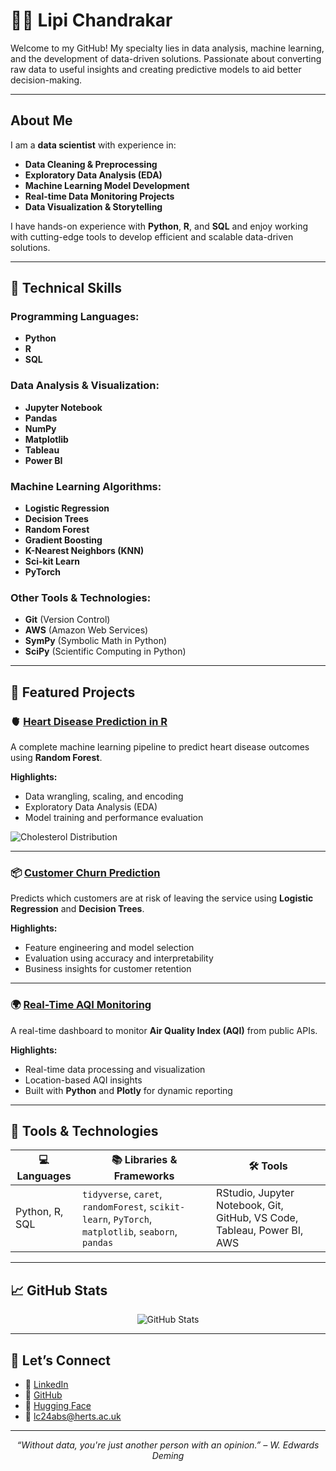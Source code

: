 # 👩‍💻 Lipi Chandrakar

Welcome to my GitHub! My specialty lies in data analysis, machine learning, and the development of data-driven solutions. Passionate about converting raw data to useful insights and creating predictive models to aid better decision-making.

---

## About Me

I am a **data scientist** with experience in:
- **Data Cleaning & Preprocessing**
- **Exploratory Data Analysis (EDA)**
- **Machine Learning Model Development**
- **Real-time Data Monitoring Projects**
- **Data Visualization & Storytelling**

I have hands-on experience with **Python**, **R**, and **SQL** and enjoy working with cutting-edge tools to develop efficient and scalable data-driven solutions.

---

## 🧠 Technical Skills

### **Programming Languages:**
- **Python**  
- **R**  
- **SQL**

### **Data Analysis & Visualization:**
- **Jupyter Notebook**  
- **Pandas**  
- **NumPy**  
- **Matplotlib**  
- **Tableau**  
- **Power BI**

### **Machine Learning Algorithms:**
- **Logistic Regression**  
- **Decision Trees**  
- **Random Forest**  
- **Gradient Boosting**  
- **K-Nearest Neighbors (KNN)**  
- **Sci-kit Learn**  
- **PyTorch**

### **Other Tools & Technologies:**
- **Git** (Version Control)  
- **AWS** (Amazon Web Services)  
- **SymPy** (Symbolic Math in Python)  
- **SciPy** (Scientific Computing in Python)

---

## 📁 Featured Projects

### 🫀 [Heart Disease Prediction in R](https://github.com/lipichandrakar/heart_attack_analysis)

A complete machine learning pipeline to predict heart disease outcomes using **Random Forest**.

**Highlights:**
- Data wrangling, scaling, and encoding  
- Exploratory Data Analysis (EDA)  
- Model training and performance evaluation  

![Cholesterol Distribution](https://github.com/lipichandrakar/heart_attack_analysis/blob/main/images/Cholesterol%20Distribution.png?raw=true)

---

### 📦 [Customer Churn Prediction](https://github.com/lipichandrakar/Customer-Churn-Prediction-Model)

Predicts which customers are at risk of leaving the service using **Logistic Regression** and **Decision Trees**.

**Highlights:**
- Feature engineering and model selection  
- Evaluation using accuracy and interpretability  
- Business insights for customer retention

---

### 🌍 [Real-Time AQI Monitoring](https://github.com/lipichandrakar/Real-Time-Air-Quality-Index-AQI-Monitoring)

A real-time dashboard to monitor **Air Quality Index (AQI)** from public APIs.

**Highlights:**
- Real-time data processing and visualization  
- Location-based AQI insights  
- Built with **Python** and **Plotly** for dynamic reporting

---

## 🧰 Tools & Technologies

| 💻 Languages | 📚 Libraries & Frameworks | 🛠️ Tools |
|--------------|---------------------------|-----------|
| Python, R, SQL | `tidyverse`, `caret`, `randomForest`, `scikit-learn`, `PyTorch`, `matplotlib`, `seaborn`, `pandas` | RStudio, Jupyter Notebook, Git, GitHub, VS Code, Tableau, Power BI, AWS |

---

## 📈 GitHub Stats

<p align="center">
  <img src="https://github-readme-stats.vercel.app/api?username=lipichandrakar&show_icons=true&theme=default" alt="GitHub Stats" />
</p>

---

## 🤝 Let’s Connect

- 🔗 [LinkedIn](https://www.linkedin.com/in/lipichandrakar/)
- 🐙 [GitHub](https://github.com/lipichandrakar)
- 🤗 [Hugging Face](https://huggingface.co/lipichandrakar)
- 📧 lc24abs@herts.ac.uk


---

<p align="center"><i>“Without data, you're just another person with an opinion.” – W. Edwards Deming</i></p>
